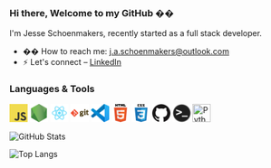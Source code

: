 ### Hi there, Welcome to my GitHub ��
I'm Jesse Schoenmakers, recently started as a full stack developer.

-  �� How to reach me: j.a.schoenmakers@outlook.com
-  ⚡ Let's connect – [LinkedIn](https://www.linkedin.com/in/jesse-schoenmakers-5055a4239/)

### Languages & Tools

<p style='align:left'>
<img height='32' width='32' title='JavaScript'src='https://raw.githubusercontent.com/github/explore/80688e429a7d4ef2fca1e82350fe8e3517d3494d/topics/javascript/javascript.png'>
<img height='32' width='32' title='node.js' src='https://raw.githubusercontent.com/github/explore/80688e429a7d4ef2fca1e82350fe8e3517d3494d/topics/nodejs/nodejs.png'>
<img height='32' width='32' title='react.js' src='https://raw.githubusercontent.com/github/explore/80688e429a7d4ef2fca1e82350fe8e3517d3494d/topics/react/react.png'>
<img height='32' width='32' title='git' src='https://raw.githubusercontent.com/github/explore/80688e429a7d4ef2fca1e82350fe8e3517d3494d/topics/git/git.png'>
<img height='32' width='32' title= 'Visual Studio Code'src='https://raw.githubusercontent.com/github/explore/80688e429a7d4ef2fca1e82350fe8e3517d3494d/topics/visual-studio-code/visual-studio-code.png'>
<img height='32' width='32' title= 'HTML5' src='https://raw.githubusercontent.com/github/explore/80688e429a7d4ef2fca1e82350fe8e3517d3494d/topics/html/html.png'>
<img height='32' width='32' title= 'CSS3' src='https://raw.githubusercontent.com/github/explore/80688e429a7d4ef2fca1e82350fe8e3517d3494d/topics/css/css.png'>
<img height='32' width='32' title= 'GitHub' src='https://raw.githubusercontent.com/github/explore/78df643247d429f6cc873026c0622819ad797942/topics/github/github.png'>
<img height='32' width='32' title= 'terminal' src='https://raw.githubusercontent.com/github/explore/80688e429a7d4ef2fca1e82350fe8e3517d3494d/topics/terminal/terminal.png'>
<img height='32' width='32' title='Python' src='[https://logodix.com/logo/635166.png](https://www.bing.com/images/search?view=detailV2&ccid=ygsR5euZ&id=5216D58A115F06278339032CC4B24A917D87C527&thid=OIP.ygsR5euZIyzNG6zi32lGeQHaGl&mediaurl=https%3a%2f%2fmpng.subpng.com%2f20190328%2fxcl%2fkisspng-europython-logo-programming-language-portable-netw-join-our-team-job-opportunities-sample-solutions-5c9d90c3c63625.6121225015538300838119.jpg&cdnurl=https%3a%2f%2fth.bing.com%2fth%2fid%2fR.ca0b11e5eb99232ccd1bace2df694679%3frik%3dJ8WHfZFKssQsAw%26pid%3dImgRaw%26r%3d0&exph=800&expw=900&q=Python+Logo+Image&simid=608040560746969235&FORM=IRPRST&ck=BD1A8FCF3D44D38C16C31F0C93649B6D&selectedIndex=3&ajaxhist=0&ajaxserp=0)'>
</p>


![GitHub Stats](https://github-readme-stats.vercel.app/api?username=JS1209&theme=radical)

![Top Langs](https://github-readme-stats.vercel.app/api/top-langs/?username=JS1209&layout=compact&show_icons=true&theme=radical)
